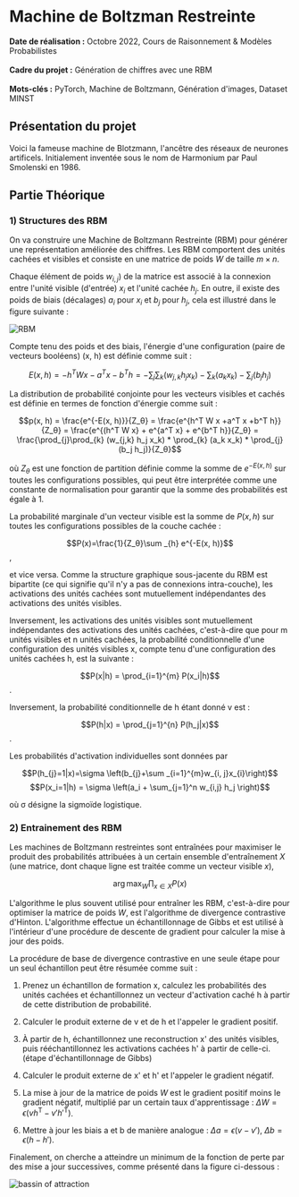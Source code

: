 # Machine de Boltzman Restreinte

**Date de réalisation :** Octobre 2022, Cours de Raisonnement & Modèles Probabilistes  
<br>
**Cadre du projet :** Génération de chiffres avec une RBM  
<br>
**Mots-clés :** PyTorch, Machine de Boltzmann, Génération d'images, Dataset MINST   

## Présentation du projet

Voici la fameuse machine de Blotzmann, l'ancêtre des réseaux de neurones artificels. Initialement inventée sous le nom de Harmonium par Paul Smolenski en 1986.



## Partie Théorique

### 1) Structures des RBM

On va construire une Machine de Boltzmann Restreinte (RBM) pour générer une représentation améliorée des chiffres.
Les RBM comportent des unités cachées et visibles et consiste en une matrice de poids $W$ de taille $m × n$.

Chaque élément de poids $w_{i,j})$ de la matrice est associé à la connexion entre l'unité visible (d'entrée) $x_{i}$ et l'unité cachée $h_{j}$. En outre, il existe des poids de biais (décalages) $a_{i}$ pour $x_{i}$ et $b_{j}$ pour $h_{j}$, cela est illustré dans le figure suivante : 

![RBM](https://user-images.githubusercontent.com/90097422/204649320-cd61c151-bb3c-447d-918c-5903edb762a3.png)

Compte tenu des poids et des biais, l'énergie d'une configuration (paire de vecteurs booléens) (x, h) est définie comme suit :  

$$E(x ,h) = -h^T W x -a^T x -b^T h = -\sum_{j}\sum_{k} (w_{j,k} h_j x_k) -\sum_{k} (a_k x_k) -\sum_{j} (b_j h_j)$$


La distribution de probabilité conjointe pour les vecteurs visibles et cachés est définie en termes de fonction d'énergie comme suit :  

$$p(x, h) = \frac{e^{-E(x, h)}}{Z_θ} = \frac{e^{h^T W x +a^T x +b^T h}}{Z_θ} = \frac{e^{(h^T W x} + e^{a^T x} + e^{b^T h}}{Z_θ} = \frac{\prod_{j}\prod_{k} (w_{j,k} h_j x_k) * \prod_{k} (a_k x_k) * \prod_{j} (b_j h_j)}{Z_θ}$$

où $Z_θ$ est une fonction de partition définie comme la somme de $e^{-E(x, h)}$ sur toutes les configurations possibles, qui peut être interprétée comme une constante de normalisation pour garantir que la somme des probabilités est égale à 1.  

La probabilité marginale d'un vecteur visible est la somme de $P(x, h)$ sur toutes les configurations possibles de la couche cachée :  

$$P(x)=\frac{1}{Z_θ}\sum _{h} e^{-E(x, h)}$$
    ,

et vice versa. Comme la structure graphique sous-jacente du RBM est bipartite (ce qui signifie qu'il n'y a pas de connexions intra-couche), les activations des unités cachées sont mutuellement indépendantes des activations des unités visibles.  

Inversement, les activations des unités visibles sont mutuellement indépendantes des activations des unités cachées, c'est-à-dire que pour m unités visibles et n unités cachées, la probabilité conditionnelle d'une configuration des unités visibles x, compte tenu d'une configuration des unités cachées h, est la suivante : 

$$P(x|h) = \prod_{i=1}^{m} P(x_i|h)$$
    .

Inversement, la probabilité conditionnelle de h étant donné v est : 

$$P(h|x) = \prod_{j=1}^{n} P(h_j|x)$$.

Les probabilités d'activation individuelles sont données par

   $$P(h_{j}=1|x)=\sigma \left(b_{j}+\sum _{i=1}^{m}w_{i, j}x_{i}\right)$$ 
   $$P(x_i=1|h) = \sigma \left(a_i + \sum_{j=1}^n w_{i,j} h_j \right)$$

où σ désigne la sigmoïde logistique.

### 2) Entrainement des RBM

Les machines de Boltzmann restreintes sont entraînées pour maximiser le produit des probabilités attribuées à un certain ensemble d'entraînement $X$ (une matrice, dont chaque ligne est traitée comme un vecteur visible $x$),

$$\arg\max_W \prod_{x \in X} P(x)$$

L'algorithme le plus souvent utilisé pour entraîner les RBM, c'est-à-dire pour optimiser la matrice de poids $W$, est l'algorithme de divergence contrastive d'Hinton. L'algorithme effectue un échantillonnage de Gibbs et est utilisé à l'intérieur d'une procédure de descente de gradient pour calculer la mise à jour des poids.

La procédure de base de divergence contrastive en une seule étape pour un seul échantillon peut être résumée comme suit :

1. Prenez un échantillon de formation x, calculez les probabilités des unités cachées et échantillonnez un vecteur d'activation caché h à partir de cette distribution de probabilité.

2. Calculer le produit externe de v et de h et l'appeler le gradient positif.

3. À partir de h, échantillonnez une reconstruction x' des unités visibles, puis rééchantillonnez les activations cachées h' à partir de celle-ci. (étape d'échantillonnage de Gibbs)

4. Calculer le produit externe de x' et h' et l'appeler le gradient négatif.

5. La mise à jour de la matrice de poids $W$ est le gradient positif moins le gradient négatif, multiplié par un certain taux d'apprentissage : $\Delta W=\epsilon (vh^{\mathsf {T}}-v'h'^{\mathsf {T}})$.
    
6. Mettre à jour les biais a et b de manière analogue : $\Delta a=\epsilon (v-v')$, $\Delta b=\epsilon (h-h')$.

Finalement, on cherche a atteindre un minimum de la fonction de perte par des mise a jour successives, comme présenté dans la figure ci-dessous :

![bassin of attraction](https://user-images.githubusercontent.com/90097422/204649403-430a4607-308d-4683-967d-a1009eb3683b.png)

